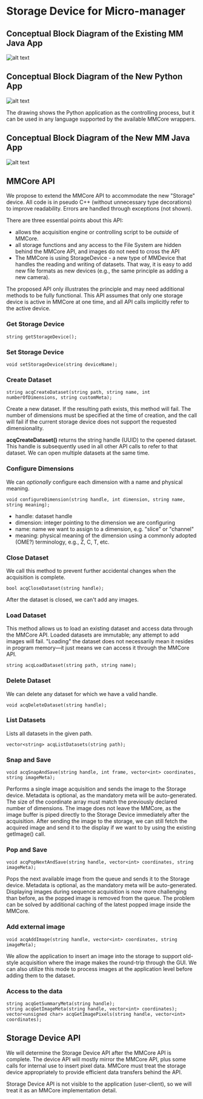 # Storage Device for Micro-manager

## Conceptual Block Diagram of the Existing MM Java App
![alt text](./mm-existing.png)

## Conceptual Block Diagram of the New Python App
![alt text](./mm-python-app-2024-02-15-1225.png)

The drawing shows the Python application as the controlling process, but it can be used in any language supported by the available MMCore wrappers.

## Conceptual Block Diagram of the New MM Java App
![alt text](./mm-new.png)


## MMCore API
We propose to extend the MMCore API to accommodate the new "Storage" device. All code is in pseudo C++ (without unnecessary type decorations) to improve readability. Errors are handled through exceptions (not shown).

There are three essential points about this API:
- allows the acquisition engine or controlling script to be *outside* of MMCore. 
- all storage functions and any access to the File System are hidden behind the MMCore API, and images do not need to cross the API
- The MMCore is using StorageDevice - a new type of MMDevice that handles the reading and writing of datasets. That way, it is easy to add new file formats as new devices (e.g., the same principle as adding a new camera).

The proposed API only illustrates the principle and may need additional methods to be fully functional. This API assumes that only one storage device is active in MMCore at one time, and all API calls implicitly refer to the active device.

### Get Storage Device
```
string getStorageDevice();
```

### Set Storage Device
```
void setStorageDevice(string deviceName);
```

### Create Dataset
``` 
string acqCreateDataset(string path, string name, int numberOfDimensions, string customMeta);
```
Create a new dataset. If the resulting path exists, this method will fail. The number of dimensions must be specified at the time of creation, and the call will fail if the current storage device does not support the requested dimensionality.

**acqCreateDataset()** returns the string handle (UUID) to the opened dataset. This handle is subsequently used in all other API calls to refer to that dataset. We can open multiple datasets at the same time.

### Configure Dimensions
We can *optionally* configure each dimension with a name and physical meaning.
```
void configureDimension(string handle, int dimension, string name, string meaning);
```
- handle: dataset handle
- dimension: integer pointing to the dimension we are configuring
- name: name we want to assign to a dimension, e.g. "slice" or "channel"
- meaning: physical meaning of the dimension using a commonly adopted (OME?) terminology, e.g., Z, C, T, etc.


### Close Dataset
We call this method to prevent further accidental changes when the acquisition is complete.

``` 
bool acqCloseDataset(string handle);
```
After the dataset is closed, we can't add any images.

### Load Dataset
This method allows us to load an existing dataset and access data through the MMCore API. Loaded datasets are immutable; any attempt to add images will fail. "Loading" the dataset does not necessarily mean it resides in program memory—it just means we can access it through the MMCore API.

```
string acqLoadDataset(string path, string name);
```

### Delete Dataset
We can delete any dataset for which we have a valid handle.
```
void acqDeleteDataset(string handle);
```

### List Datasets
Lists all datasets in the given path.
```
vector<string> acqListDatasets(string path);
```

### Snap and Save
```
void acqSnapAndSave(string handle, int frame, vector<int> coordinates, string imageMeta);
```
Performs a single image acquisition and sends the image to the Storage device. Metadata is optional, as the mandatory meta will be auto-generated. The size of the coordinate array must match the previously declared number of dimensions. The image does not leave the MMCore, as the image buffer is piped directly to the Storage Device immediately after the acquisition. After sending the image to the storage, we can still fetch the acquired image and send it to the display if we want to by using the existing getImage() call.

### Pop and Save
```
void acqPopNextAndSave(string handle, vector<int> coordinates, string imageMeta);
```
Pops the next available image from the queue and sends it to the Storage device. Metadata is optional, as the mandatory meta will be auto-generated. Displaying images during sequence acquisition is now more challenging than before, as the popped image is removed from the queue. The problem can be solved by additional caching of the latest popped image inside the MMCore.

### Add external image
```
void acqAddImage(string handle, vector<int> coordinates, string imageMeta);
```
We allow the application to insert an image into the storage to support old-style acquisition where the image makes the round-trip through the GUI. We can also utilize this mode to process images at the application level before adding them to the dataset.

### Access to the data
```
string acqGetSummaryMeta(string handle);
string acqGetImageMeta(string handle, vector<int> coordinates);
vector<unsigned char> acqGetImagePixels(string handle, vector<int> coordinates);
```

## Storage Device API
We will determine the Storage Device API after the MMCore API is complete. The device API will mostly mirror the MMCore API, plus some calls for internal use to insert pixel data. MMCore must treat the storage device appropriately to provide efficient data transfers behind the API.

Storage Device API is not visible to the application (user-client), so we will treat it as an MMCore implementation detail.


